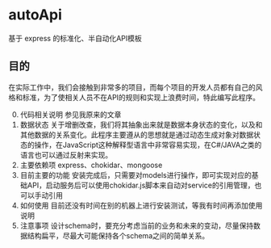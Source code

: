 # autoApi
基于 express 的标准化、半自动化API模板
## 目的
在实际工作中，我们会接触到非常多的项目，而每个项目的开发人员都有自己的风格和标准，为了使相关人员不在API的规则和实现上浪费时间，特此编写此程序。

0. 代码相关说明
   参见我原来的文章
1. 数据状态
   关于增删改查，我们将其抽象出来就是数据本身状态的变化，以及和其他数据的关系变化。此程序主要遵从的思想就是通过动态生成对象对数据状态的操作，在JavaScript这种解释型语言中非常容易实现，在C#/JAVA之类的语言也可以通过反射来实现。
2. 主要依赖项
   express、chokidar、mongoose
3. 目前主要的功能
   安装完成后，只需要对models进行操作，即可实现对应的基础API，启动服务后可以使用chokidar.js脚本来自动对service的引用管理，也可以手动引用
4. 如何使用
   目前还没有时间在别的机器上进行安装测试，等我有时间再添加使用说明
5. 注意事项
   设计schema时，要充分考虑当前的业务和未来的变动，尽量保持数据结构扁平，尽最大可能保持各个schema之间的简单关系。
